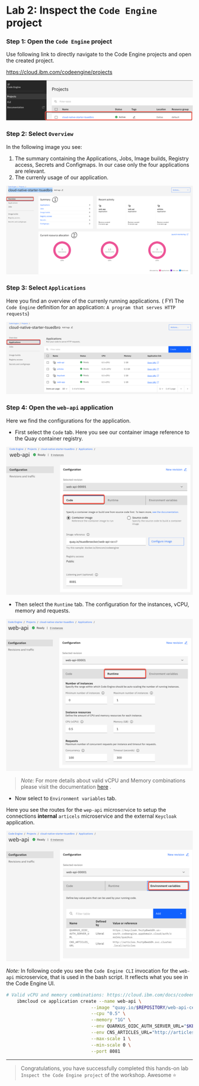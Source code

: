 # Lab 2: Inspect the `Code Engine` project

### Step 1: Open the `Code Engine` project

Use following link to directly navigate to the Code Engine projects and open the created project.

<https://cloud.ibm.com/codeengine/projects>

![](images/cns-ce-create-project-02.png)

### Step 2: Select `Overview`

In the following image you see:

1. The summary containing the Applications, Jobs, Image builds, Registry access, Secrets and Configmaps. In our case only the four applications are relevant.
2. The currenly usage of our application.

![](images/cns-ce-inspect-project-01.png)

### Step 3: Select `Applications`

Here you find an overview of the currenly running applications. ( FYI The `Code Engine` definition for an application: `A program that serves HTTP requests`)

![](images/cns-ce-inspect-project-02.png)

### Step 4: Open the `web-api` application

Here we find the configurations for the application. 

* First select the `Code` tab. Here you see our container image reference to the Quay container registry.

![](images/cns-ce-inspect-project-03.png)

* Then select the `Runtime` tab. The configuration for the instances, vCPU, memory and requests.

![](images/cns-ce-inspect-project-04.png)

> _Note:_ For more details about valid vCPU and Memory combinations please visit the documentation [here](https://cloud.ibm.com/docs/codeengine?topic=codeengine-mem-cpu-combo) .

* Now select to `Environment variables` tab. 

Here you see the routes for the `wep-api` microservice to setup the connections **internal** `articels` microservice and the external `Keycloak` application.

![](images/cns-ce-inspect-project-05.png)

_Note:_ In following code you see the `Code Engine CLI` invocation for the `web-api` microservice, that is used in the bash script. It reflects what you see in the Code Engine UI.

```sh
# Valid vCPU and memory combinations: https://cloud.ibm.com/docs/codeengine?topic=codeengine-mem-cpu-combo
    ibmcloud ce application create --name web-api \
                                --image "quay.io/$REPOSITORY/web-api-ce:v7" \
                                --cpu "0.5" \
                                --memory "1G" \
                                --env QUARKUS_OIDC_AUTH_SERVER_URL="$KEYCLOAK_URL/auth/realms/quarkus" \
                                --env CNS_ARTICLES_URL="http://articles.$NAMESPACE.svc.cluster.local/articles" \
                                --max-scale 1 \
                                --min-scale 0 \
                                --port 8081
```

---

 > Congratulations, you have successfully completed this hands-on lab ` Inspect the Code Engine project` of the workshop. Awesome :star: